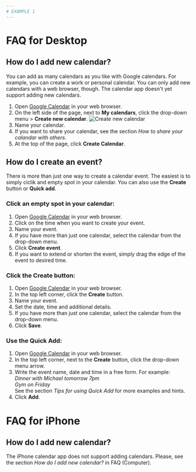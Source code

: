 ```yaml
---
# EXAMPLE 1
---
```

# FAQ for Desktop
## How do I add new calendar?
You can add as many calendars as you like with Google calendars. For example, you can create a work or personal calendar. You can only add new calendars with a web browser, though. The calendar app doesn't yet support adding new calendars.

1. Open [Google Calendar](https://calendar.google.com) in your web browser.
1. On the left side of the page, next to **My calendars**, click the drop-down menu  > **Create new calendar**.
![Create new calendar](https://dl.dropboxusercontent.com/u/30944204/Screenshot%202016-03-02%2012.03.30.png)
1. Name your calendar. 
1. If you want to share your calendar, see the section *How to share your calandar with others*.
1. At the top of the page, click **Create Calendar**.

## How do I create an event?
There is more than just one way to create a calendar event. The easiest is to simply ciclik and empty spot in your calendar. You can also use the **Create** button or **Quick add**. 

### Click an empty spot in your calendar:
1. Open [Google Calendar](https://calendar.google.com) in your web browser.
1. Click on the time when you want to create your event.
1. Name your event.
1. If you have more than just one calendar, select the calendar from the drop-down menu.
1. Click **Create event**.
1. If you want to extend or shorten the event, simply drag the edge of the event to desired time.

### Click the Create button:
1. Open [Google Calendar](https://calendar.google.com) in your web browser.
1. In the top left corner, click the **Create** button.
1. Name your event.
1. Set the date, time and additional details.
1. If you have more than just one calendar, select the calendar from the drop-down menu.
1. Click **Save**.

### Use the Quick Add:
1. Open [Google Calendar](https://calendar.google.com) in your web browser.
1. In the top left corner, next to the **Create** button, click the drop-down menu arrow.
1. Write the event name, date and time in a free form. For example:  
  *Dinner with Michael tomorrow 7pm*  
  *Gym on Friday*  
  See the section *Tips for using Quick Add* for more examples and hints.
1. Click **Add**.

# FAQ for iPhone
## How do I add new calendar?
The iPhone calendar app does not support adding calendars. Please, see the section *How do I add new calendar?* in FAQ (Computer).